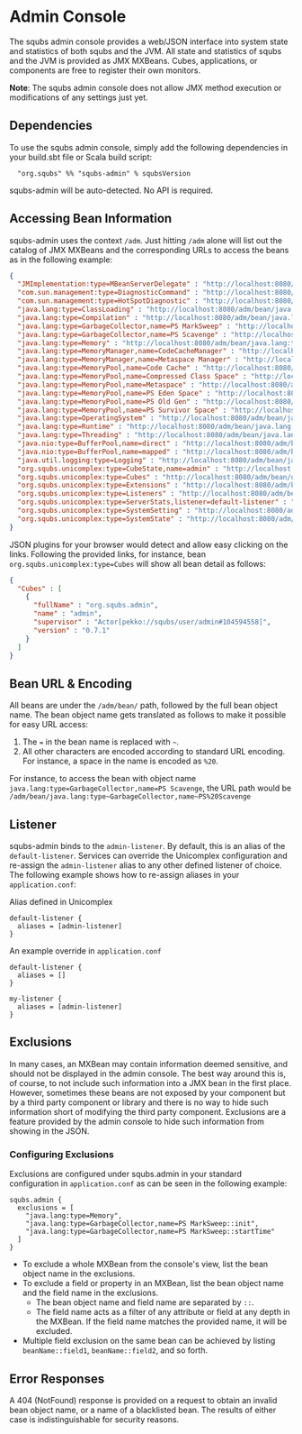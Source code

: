 # Admin Console

The squbs admin console provides a web/JSON interface into system state and statistics of both squbs and the JVM. All state and statistics of squbs and the JVM is provided as JMX MXBeans. Cubes, applications, or components are free to register their own monitors.

**Note**: The squbs admin console does not allow JMX method execution or modifications of any settings just yet.

## Dependencies

To use the squbs admin console, simply add the following dependencies in your build.sbt file or Scala build script:

```
  "org.squbs" %% "squbs-admin" % squbsVersion
```

squbs-admin will be auto-detected. No API is required.

## Accessing Bean Information

squbs-admin uses the context `/adm`. Just hitting `/adm` alone will list out the catalog of JMX MXBeans and the corresponding URLs to access the beans as in the following example:

```json
{
  "JMImplementation:type=MBeanServerDelegate" : "http://localhost:8080/adm/bean/JMImplementation:type~MBeanServerDelegate",
  "com.sun.management:type=DiagnosticCommand" : "http://localhost:8080/adm/bean/com.sun.management:type~DiagnosticCommand",
  "com.sun.management:type=HotSpotDiagnostic" : "http://localhost:8080/adm/bean/com.sun.management:type~HotSpotDiagnostic",
  "java.lang:type=ClassLoading" : "http://localhost:8080/adm/bean/java.lang:type~ClassLoading",
  "java.lang:type=Compilation" : "http://localhost:8080/adm/bean/java.lang:type~Compilation",
  "java.lang:type=GarbageCollector,name=PS MarkSweep" : "http://localhost:8080/adm/bean/java.lang:type~GarbageCollector,name~PS%20MarkSweep",
  "java.lang:type=GarbageCollector,name=PS Scavenge" : "http://localhost:8080/adm/bean/java.lang:type~GarbageCollector,name~PS%20Scavenge",
  "java.lang:type=Memory" : "http://localhost:8080/adm/bean/java.lang:type~Memory",
  "java.lang:type=MemoryManager,name=CodeCacheManager" : "http://localhost:8080/adm/bean/java.lang:type~MemoryManager,name~CodeCacheManager",
  "java.lang:type=MemoryManager,name=Metaspace Manager" : "http://localhost:8080/adm/bean/java.lang:type~MemoryManager,name~Metaspace%20Manager",
  "java.lang:type=MemoryPool,name=Code Cache" : "http://localhost:8080/adm/bean/java.lang:type~MemoryPool,name~Code%20Cache",
  "java.lang:type=MemoryPool,name=Compressed Class Space" : "http://localhost:8080/adm/bean/java.lang:type~MemoryPool,name~Compressed%20Class%20Space",
  "java.lang:type=MemoryPool,name=Metaspace" : "http://localhost:8080/adm/bean/java.lang:type~MemoryPool,name~Metaspace",
  "java.lang:type=MemoryPool,name=PS Eden Space" : "http://localhost:8080/adm/bean/java.lang:type~MemoryPool,name~PS%20Eden%20Space",
  "java.lang:type=MemoryPool,name=PS Old Gen" : "http://localhost:8080/adm/bean/java.lang:type~MemoryPool,name~PS%20Old%20Gen",
  "java.lang:type=MemoryPool,name=PS Survivor Space" : "http://localhost:8080/adm/bean/java.lang:type~MemoryPool,name~PS%20Survivor%20Space",
  "java.lang:type=OperatingSystem" : "http://localhost:8080/adm/bean/java.lang:type~OperatingSystem",
  "java.lang:type=Runtime" : "http://localhost:8080/adm/bean/java.lang:type~Runtime",
  "java.lang:type=Threading" : "http://localhost:8080/adm/bean/java.lang:type~Threading",
  "java.nio:type=BufferPool,name=direct" : "http://localhost:8080/adm/bean/java.nio:type~BufferPool,name~direct",
  "java.nio:type=BufferPool,name=mapped" : "http://localhost:8080/adm/bean/java.nio:type~BufferPool,name~mapped",
  "java.util.logging:type=Logging" : "http://localhost:8080/adm/bean/java.util.logging:type~Logging",
  "org.squbs.unicomplex:type=CubeState,name=admin" : "http://localhost:8080/adm/bean/org.squbs.unicomplex:type~CubeState,name~admin",
  "org.squbs.unicomplex:type=Cubes" : "http://localhost:8080/adm/bean/org.squbs.unicomplex:type~Cubes",
  "org.squbs.unicomplex:type=Extensions" : "http://localhost:8080/adm/bean/org.squbs.unicomplex:type~Extensions",
  "org.squbs.unicomplex:type=Listeners" : "http://localhost:8080/adm/bean/org.squbs.unicomplex:type~Listeners",
  "org.squbs.unicomplex:type=ServerStats,listener=default-listener" : "http://localhost:8080/adm/bean/org.squbs.unicomplex:type~ServerStats,listener~default-listener",
  "org.squbs.unicomplex:type=SystemSetting" : "http://localhost:8080/adm/bean/org.squbs.unicomplex:type~SystemSetting",
  "org.squbs.unicomplex:type=SystemState" : "http://localhost:8080/adm/bean/org.squbs.unicomplex:type~SystemState"
}
```

JSON plugins for your browser would detect and allow easy clicking on the links. Following the provided links, for instance, bean `org.squbs.unicomplex:type=Cubes` will show all bean detail as follows:

```json
{
  "Cubes" : [
    {
      "fullName" : "org.squbs.admin",
      "name" : "admin",
      "supervisor" : "Actor[pekko://squbs/user/admin#104594558]",
      "version" : "0.7.1"
    }
  ]
}
```

## Bean URL & Encoding

All beans are under the `/adm/bean/` path, followed by the full bean object name. The bean object name gets translated as follows to make it possible for easy URL access:

1. The `=` in the bean name is replaced with `~`.
2. All other characters are encoded according to standard URL encoding. For instance, a space in the name is encoded as `%20`.

For instance, to access the bean with object name `java.lang:type=GarbageCollector,name=PS Scavenge`, the URL path would be `/adm/bean/java.lang:type~GarbageCollector,name~PS%20Scavenge`

## Listener

squbs-admin binds to the `admin-listener`. By default, this is an alias of the `default-listener`. Services can override the Unicomplex configuration and re-assign the `admin-listener` alias to any other defined listener of choice. The following example shows how to re-assign aliases in your `application.conf`:

Alias defined in Unicomplex

```
default-listener {
  aliases = [admin-listener]
}
```

An example override in `application.conf`

```
default-listener {
  aliases = []
}

my-listener {
  aliases = [admin-listener]
}
```

## Exclusions

In many cases, an MXBean may contain information deemed sensitive, and should not be displayed in the admin console. The best way around this is, of course, to not include such information into a JMX bean in the first place. However, sometimes these beans are not exposed by your component but by a third party component or library and there is no way to hide such information short of modifying the third party component. Exclusions are a feature provided by the admin console to hide such information from showing in the JSON.

### Configuring Exclusions

Exclusions are configured under squbs.admin in your standard configuration in `application.conf` as can be seen in the following example:

```
squbs.admin {
  exclusions = [
    "java.lang:type=Memory",
    "java.lang:type=GarbageCollector,name=PS MarkSweep::init",
    "java.lang:type=GarbageCollector,name=PS MarkSweep::startTime"
  ]
}
```

* To exclude a whole MXBean from the console's view, list the bean object name in the exclusions. 
* To exclude a field or property in an MXBean, list the bean object name and the field name in the exclusions.
  * The bean object name and field name are separated by `::`.
  * The field name acts as a filter of any attribute or field at any depth in the MXBean. If the field name matches the provided name, it will be excluded.
* Multiple field exclusion on the same bean can be achieved by listing `beanName::field1`, `beanName::field2`, and so forth.

## Error Responses
A 404 (NotFound) response is provided on a request to obtain an invalid bean object name, or a name of a blacklisted bean. The results of either case is indistinguishable for security reasons.
